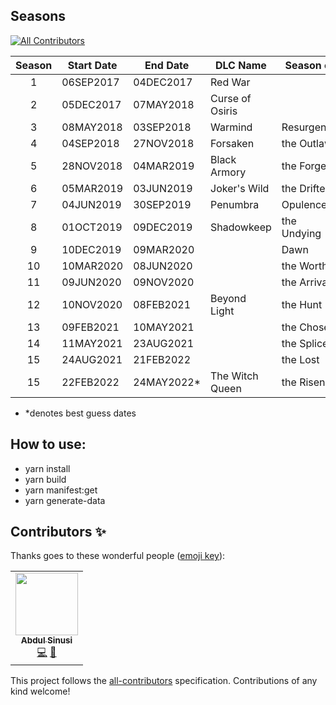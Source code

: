 ## Seasons
<!-- ALL-CONTRIBUTORS-BADGE:START - Do not remove or modify this section -->
[![All Contributors](https://img.shields.io/badge/all_contributors-1-orange.svg?style=flat-square)](#contributors-)
<!-- ALL-CONTRIBUTORS-BADGE:END -->

| Season | Start Date | End Date    | DLC Name        | Season of    |
| :----: | ---------- | ----------- | --------------- | ------------ |
|   1    | 06SEP2017  | 04DEC2017   | Red War         |              |
|   2    | 05DEC2017  | 07MAY2018   | Curse of Osiris |              |
|   3    | 08MAY2018  | 03SEP2018   | Warmind         | Resurgence   |
|   4    | 04SEP2018  | 27NOV2018   | Forsaken        | the Outlaw   |
|   5    | 28NOV2018  | 04MAR2019   | Black Armory    | the Forge    |
|   6    | 05MAR2019  | 03JUN2019   | Joker's Wild    | the Drifter  |
|   7    | 04JUN2019  | 30SEP2019   | Penumbra        | Opulence     |
|   8    | 01OCT2019  | 09DEC2019   | Shadowkeep      | the Undying  |
|   9    | 10DEC2019  | 09MAR2020   |                 | Dawn         |
|   10   | 10MAR2020  | 08JUN2020   |                 | the Worthy   |
|   11   | 09JUN2020  | 09NOV2020   |                 | the Arrivals |
|   12   | 10NOV2020  | 08FEB2021   | Beyond Light    | the Hunt     |
|   13   | 09FEB2021  | 10MAY2021   |                 | the Chosen   |
|   14   | 11MAY2021  | 23AUG2021   |                 | the Splicer  |
|   15   | 24AUG2021  | 21FEB2022   |                 | the Lost     |
|   15   | 22FEB2022  | 24MAY2022\* | The Witch Queen | the Risen    |

- \*denotes best guess dates

## How to use:

- yarn install
- yarn build
- yarn manifest:get
- yarn generate-data

## Contributors ✨

Thanks goes to these wonderful people ([emoji key](https://allcontributors.org/docs/en/emoji-key)):

<!-- ALL-CONTRIBUTORS-LIST:START - Do not remove or modify this section -->
<!-- prettier-ignore-start -->
<!-- markdownlint-disable -->
<table>
  <tr>
    <td align="center"><a href="https://www.asinusi.com"><img src="https://avatars.githubusercontent.com/u/39223510?v=4?s=100" width="100px;" alt=""/><br /><sub><b>Abdul Sinusi</b></sub></a><br /><a href="https://github.com/DestinyItemManager/d2-additional-info/commits?author=asinusi" title="Code">💻</a> <a href="#data-asinusi" title="Data">🔣</a></td>
  </tr>
</table>

<!-- markdownlint-restore -->
<!-- prettier-ignore-end -->

<!-- ALL-CONTRIBUTORS-LIST:END -->

This project follows the [all-contributors](https://github.com/all-contributors/all-contributors) specification. Contributions of any kind welcome!
